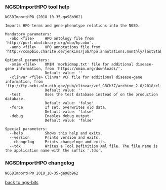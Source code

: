 ### NGSDImportHPO tool help
	NGSDImportHPO (2018_10-35-ga98b962)
	
	Imports HPO terms and gene-phenotype relations into the NGSD.
	
	Mandatory parameters:
	  -obo <file>     HPO ontology file from 'http://purl.obolibrary.org/obo/hp.obo'.
	  -anno <file>    HPO annotations file from 'http://compbio.charite.de/jenkins/job/hpo.annotations.monthly/lastStableBuild/artifact/annotation/ALL_SOURCES_ALL_FREQUENCIES_diseases_to_genes_to_phenotypes.txt'
	
	Optional parameters:
	  -omim <file>    OMIM 'morbidmap.txt' file for additional disease-gene information, from 'https://omim.org/downloads/'.
	                  Default value: ''
	  -clinvar <file> ClinVar VCF file for additional disease-gene information, from 'ftp://ftp.ncbi.nlm.nih.gov/pub/clinvar/vcf_GRCh37/archive_2.0/2018/clinvar_20180805.vcf.gz'.
	                  Default value: ''
	  -test           Uses the test database instead of on the production database.
	                  Default value: 'false'
	  -force          If set, overwrites old data.
	                  Default value: 'false'
	  -debug          Enables debug output
	                  Default value: 'false'
	
	Special parameters:
	  --help          Shows this help and exits.
	  --version       Prints version and exits.
	  --changelog     Prints changeloge and exits.
	  --tdx           Writes a Tool Definition Xml file. The file name is the application name with the suffix '.tdx'.
	
### NGSDImportHPO changelog
	NGSDImportHPO 2018_10-35-ga98b962
	
[back to ngs-bits](https://github.com/imgag/ngs-bits)